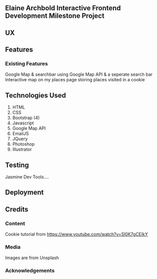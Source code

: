 ## Elaine Archbold Interactive Frontend Development Milestone Project




## UX



## Features
### Existing Features
Google Map & searchbar using Google Map API & a seperate search bar
Interactive map on my places page storing places visited in a cookie






## Technologies Used
1. HTML
2. CSS
3. Bootstrap (4)
4. Javascript
5. Google Map API
6. EmailJS
7. JQuery
8. Photoshop
9. Illustrator


## Testing
Jasmine
Dev Tools....


## Deployment


## Credits
### Content
Cookie tutorial from https://www.youtube.com/watch?v=Sl0K7gCEIkY


### Media
Images are from Unsplash

### Acknowledgements
